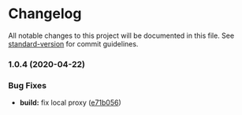 # Changelog

All notable changes to this project will be documented in this file. See [standard-version](https://github.com/conventional-changelog/standard-version) for commit guidelines.

### 1.0.4 (2020-04-22)


### Bug Fixes

* **build:** fix local proxy ([e71b056](https://github.com/rryter/conditional-forward-proxy/commit/e71b056))
